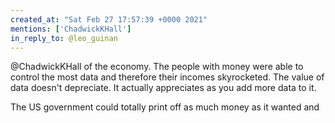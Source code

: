 ```yaml
---
created_at: "Sat Feb 27 17:57:39 +0000 2021"
mentions: ['ChadwickKHall']
in_reply_to: @leo_guinan
---
```


@ChadwickKHall of the economy. The people with money were able to control the most data and therefore their incomes skyrocketed. The value of data doesn't depreciate. It actually appreciates as you add more data to it. 

The US government could totally print off as much money as it wanted and